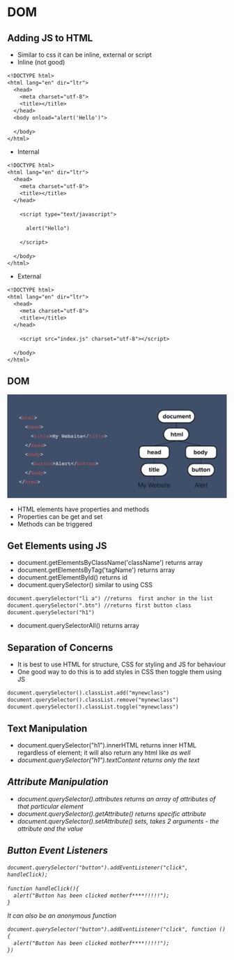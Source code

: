 # DOM

## Adding JS to HTML
- Similar to css it can be inline, external or script
- Inline (not good)

```
<!DOCTYPE html>
<html lang="en" dir="ltr">
  <head>
    <meta charset="utf-8">
    <title></title>
  </head>
  <body onload="alert('Hello')">

  </body>
</html>
```

- Internal

```
<!DOCTYPE html>
<html lang="en" dir="ltr">
  <head>
    <meta charset="utf-8">
    <title></title>
  </head>

    <script type="text/javascript">

      alert("Hello")

    </script>

  </body>
</html>
```

- External

```
<!DOCTYPE html>
<html lang="en" dir="ltr">
  <head>
    <meta charset="utf-8">
    <title></title>
  </head>

    <script src="index.js" charset="utf-8"></script>

  </body>
</html>
```

## DOM

![](../readme_images/dom.png)

- HTML elements have properties and methods
- Properties can be get and set
- Methods can be triggered

## Get Elements using JS
- document.getElementsByClassName('className') returns array
- document.getElementsByTag('tagName') returns array
- document.getElementById() returns id
- document.querySelector() similar to using CSS

```
document.querySelector("li a") //returns  first anchor in the list
document.querySelector(".btn") //returns first button class
document.querySelector("h1")
```

- document.querySelectorAll() returns array


## Separation of Concerns
- It is best to use HTML for structure, CSS for styling and JS for behaviour
- One good way to do this is to add styles in CSS then toggle them using JS

```
document.querySelector().classList.add("mynewclass")
document.querySelector().classList.remove("mynewclass")
document.querySelector().classList.toggle("mynewclass")
```

## Text Manipulation
- document.querySelector("h1").innerHTML returns inner HTML regardless of element; it will also return any html like <em> as well
- document.querySelector("h1").textContent returns only the text

## Attribute Manipulation
- document.querySelector().attributes returns an array of attributes of that particular element
- document.querySelector().getAttribute() returns specific attribute
- document.querySelector().setAttribute() sets, takes 2 arguments - the attribute and the value


## Button Event Listeners

```
document.querySelector("button").addEventListener("click", handleClick);

function handleClick(){
  alert("Button has been clicked motherf****!!!!!");
}
```

It can also be an anonymous function

```
document.querySelector("button").addEventListener("click", function (){
  alert("Button has been clicked motherf****!!!!!");
})
```
